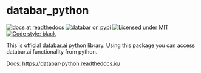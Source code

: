 # databar_python

[![docs at readthedocs][docs-badge]][docs-link]
[![databar on pypi][pypi-badge]][pypi-link]
[![Licensed under MIT][license-badge]][license-link]
[![Code style: black][black-badge]][black-link]

[docs-badge]: https://readthedocs.org/projects/databar-python/badge/?version=latest
[docs-link]: https://databar-python.readthedocs.io/
[pypi-badge]: https://img.shields.io/pypi/v/databar.svg
[pypi-link]: https://pypi.org/project/databar/
[license-badge]: https://databar-python.readthedocs.io/en/latest/_static/license.svg
[license-link]: https://github.com/databar-ai/databar-python/blob/master/LICENSE
[black-badge]: https://img.shields.io/badge/code%20style-black-000000.svg
[black-link]: https://github.com/psf/black

This is official [databar.ai][databar.ai] python library. Using this package you can access databar.ai functionality from python.

[databar.ai]: https://databar.ai

Docs: https://databar-python.readthedocs.io/
